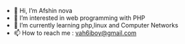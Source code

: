 - 👋 Hi, I’m Afshin nova
- 👀 I’m interested in web programming with PHP
- 🌱 I’m currently learning php,linux and Computer Networks
- 📫 How to reach me : vah6iboy@gmail.com

